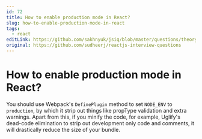 ```yaml
---
id: 72
title: How to enable production mode in React?
slug: how-to-enable-production-mode-in-react
tags:
  - react
editLink: https://github.com/sakhnyuk/jsiq/blob/master/questions/theory/react/72.md
original: https://github.com/sudheerj/reactjs-interview-questions
---
```


# How to enable production mode in React?

You should use Webpack's `DefinePlugin` method to set `NODE_ENV` to `production`, by which it strip out things like propType validation and extra warnings. Apart from this, if you minify the code, for example, Uglify's dead-code elimination to strip out development only code and comments, it will drastically reduce the size of your bundle.
